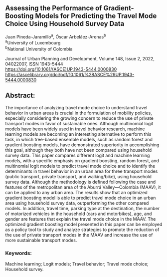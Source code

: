 ## Assessing the Performance of Gradient-Boosting Models for Predicting the Travel Mode Choice Using Household Survey Data
Juan Pineda-Jaramillo<sup>a</sup>, Óscar Arbeláez-Arenas<sup>b</sup> \
<sup>a</sup>University of Luxembourg \
<sup>b</sup>National University of Colombia

Journal of Urban Planning and Development, Volume 148, Issue 2, 2022, 04022007, ISSN 1943-5444 \
https://doi.org/10.1061/(ASCE)UP.1943-5444.0000830 \
https://ascelibrary.org/doi/pdf/10.1061/%28ASCE%29UP.1943-5444.0000830

## Abstract: 
The importance of analyzing travel mode choice to understand travel behavior in urban areas is crucial in the formulation of mobility policies, especially considering the growing concern to reduce the use of private transport modes in favor of sustainable ones. Although multinomial logit models have been widely used in travel behavior research, machine learning models are becoming an interesting alternative to perform this task, in which tree-based ensemble models, such as random forest and gradient boosting models, have demonstrated superiority in accomplishing this goal, although they both have not been compared using household survey data. This paper compares different logit and machine learning models, with a specific emphasis on gradient boosting, random forest, and multinomial logit models to predict travel mode choice and to identify the determinants in travel behavior in an urban area for three transport modes (public transport, private transport, and walking/bike), using household survey data. Although the methodology is defined following the case and features of the metropolitan area of the Aburrá Valley—Colombia (MAAV), it can be applied to any urban area. The results show that an optimized gradient boosting model is able to predict travel mode choice in an urban area using household survey data, outperforming the other compared models. In addition, travel time, parking type at the destination, the number of motorized vehicles in the household (cars and motorbikes), age, and gender are features that explain the travel mode choice in the MAAV. The optimized gradient boosting model presented in this paper can be employed as a policy tool to study and analyze strategies to promote the reduction of the use of private transport modes in the MAAV and increase the use of more sustainable transport modes.

### Keywords: 
Machine learning; Logit models; Travel behavior; Travel mode choice; Household survey.

